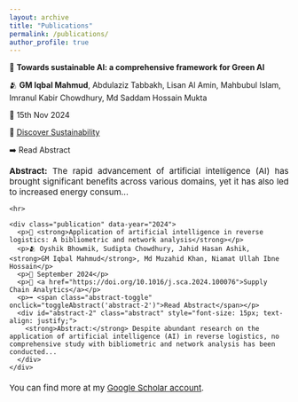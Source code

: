 ```yaml
---
layout: archive
title: "Publications"
permalink: /publications/
author_profile: true
---
```


<div class="main-content">
  <div id="publications">
    <div class="publication" data-year="2024">
      <p>📝 <strong>Towards sustainable AI: a comprehensive framework for Green AI</strong></p>
      <p>🫂 <strong>GM Iqbal Mahmud</strong>, Abdulaziz Tabbakh, Lisan Al Amin, Mahbubul Islam, Imranul Kabir Chowdhury, Md Saddam Hossain Mukta</p>
      <p>📅 15th Nov 2024</p>
      <p>🔗 <a href="https://link.springer.com/article/10.1007/s43621-024-00641-4">Discover Sustainability</a></p>
      <p>➡️ <span class="abstract-toggle" onclick="toggleAbstract('abstract-1')">Read Abstract</span></p>
      <div id="abstract-1" class="abstract" style="font-size: 15px; text-align: justify;">
        <strong>Abstract:</strong> The rapid advancement of artificial intelligence (AI) has brought significant benefits across various domains, yet it has also led to increased energy consum...
      </div>
    </div>

    <hr>

    <div class="publication" data-year="2024">
      <p>📝 <strong>Application of artificial intelligence in reverse logistics: A bibliometric and network analysis</strong></p>
      <p>🫂 Oyshik Bhowmik, Sudipta Chowdhury, Jahid Hasan Ashik, <strong>GM Iqbal Mahmud</strong>, Md Muzahid Khan, Niamat Ullah Ibne Hossain</p>
      <p>📅 September 2024</p>
      <p>🔗 <a href="https://doi.org/10.1016/j.sca.2024.100076">Supply Chain Analytics</a></p>
      <p>➡️ <span class="abstract-toggle" onclick="toggleAbstract('abstract-2')">Read Abstract</span></p>
      <div id="abstract-2" class="abstract" style="font-size: 15px; text-align: justify;">
        <strong>Abstract:</strong> Despite abundant research on the application of artificial intelligence (AI) in reverse logistics, no comprehensive study with bibliometric and network analysis has been conducted...
      </div>
    </div>
  </div>

  <p style="margin-top: 20px; font-size: 15px; text-align: justify;">You can find more at my <a href="https://scholar.google.com">Google Scholar account</a>.</p>
</div>

<script>
function toggleAbstract(id) {
  var abstract = document.getElementById(id);
  abstract.style.display = abstract.style.display === "block" ? "none" : "block";
}
</script>
